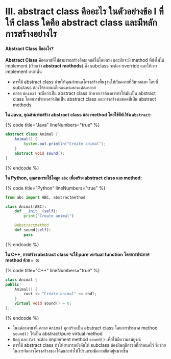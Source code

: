 # III.  abstract class คืออะไร ในตัวอย่างข้อ I ที่ให้ class ใดคือ abstract class และมีหลักการสร้างอย่างไร

#### Abstract Class คืออะไร?

**Abstract Class** คือคลาสที่ไม่สามารถสร้างอ็อบเจกต์ได้โดยตรง และมักจะมี method ที่ยังไม่ได้ implement (เรียกว่า **abstract methods**) ซึ่ง subclass จะต้อง override และให้การ implement เหล่านั้น

* การใช้ abstract class ช่วยให้คุณกำหนดโครงสร้างพื้นฐานให้กับคลาสที่สืบทอดมา โดยที่ subclass ต้องให้รายละเอียดเฉพาะของแต่ละคลาส
* คลาส `Animal` จะถือว่าเป็น abstract class ถ้าหากเราต้องการทำให้มันเป็น abstract class โดยการประกาศว่ามันเป็น abstract class และการสร้างเมธอดที่เป็น abstract methods

**ใน Java, คุณสามารถสร้าง abstract class และ method โดยใช้คีย์เวิร์ด `abstract`:**

{% code title="Java" lineNumbers="true" %}
```java
abstract class Animal {
    Animal() {
        System.out.println("Create animal");
    }
    abstract void sound(); 
}
```
{% endcode %}

**ใน Python, คุณสามารถใช้โมดูล `abc` เพื่อสร้าง abstract class และ method:**

{% code title="Python" lineNumbers="true" %}
```python
from abc import ABC, abstractmethod

class Animal(ABC):
    def __init__(self):
        print("Create animal")

    @abstractmethod
    def sound(self):
        pass
```
{% endcode %}

**ใน C++, การสร้าง abstract class จะใช้ pure virtual function โดยการประกาศ method ด้วย `= 0`:**

{% code title="C++" lineNumbers="true" %}
```cpp
class Animal {
public:
    Animal() {
        cout << "Create animal" << endl;
    }
    virtual void sound() = 0;
};
```
{% endcode %}

* ในแต่ละภาษานี้ คลาส `Animal` ถูกสร้างเป็น abstract class โดยการประกาศ method `sound()` ให้เป็น abstract/pure virtual method
* `Dog` และ `Cat` จะต้อง implement method `sound()` เพื่อให้มีความสมบูรณ์
* การใช้ abstract class ทำให้สามารถบังคับให้ subclass ต้องมีพฤติกรรมที่กำหนดไว้ ซึ่งช่วยในการจัดการโครงสร้างของโค้ดและทำให้โปรแกรมมีความยืดหยุ่นมากขึ้น
